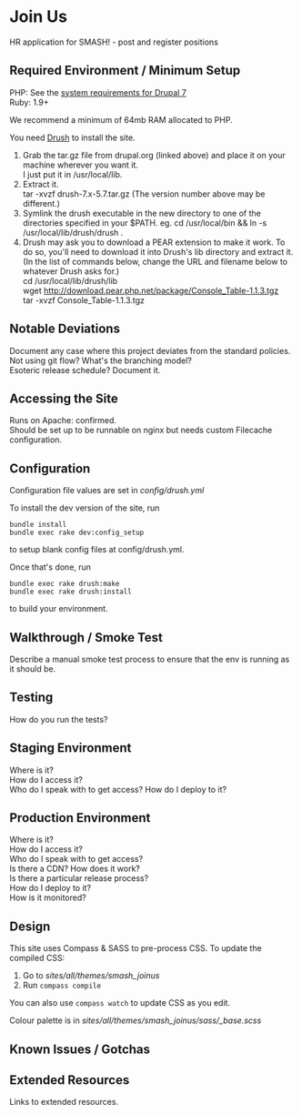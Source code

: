 Join Us
==============================================

HR application for SMASH! - post and register positions


Required Environment / Minimum Setup
----------------------------------------------

PHP: See the [system requirements for Drupal 7](http://drupal.org/requirements)  
Ruby: 1.9+

We recommend a minimum of 64mb RAM allocated to PHP.

You need [Drush](http://drupal.org/project/drush) to install the site.

1. Grab the tar.gz file from drupal.org (linked above) and place it on your machine wherever you want it.  
   I just put it in /usr/local/lib.
2. Extract it.  
   tar -xvzf drush-7.x-5.7.tar.gz
   (The version number above may be different.)
3. Symlink the drush executable in the new directory to one of the directories specified in your $PATH.
   eg. cd /usr/local/bin && ln -s /usr/local/lib/drush/drush .
4. Drush may ask you to download a PEAR extension to make it work.
   To do so, you'll need to download it into Drush's lib directory and extract it.
   (In the list of commands below, change the URL and filename below to whatever Drush asks for.)  
   cd /usr/local/lib/drush/lib  
   wget http://download.pear.php.net/package/Console_Table-1.1.3.tgz  
   tar -xvzf Console_Table-1.1.3.tgz


Notable Deviations
----------------------------------------------

Document any case where this project deviates from the standard policies.  
Not using git flow? What's the branching model?  
Esoteric release schedule? Document it.


Accessing the Site
----------------------------------------------

Runs on Apache: confirmed.  
Should be set up to be runnable on nginx but needs custom Filecache configuration.


Configuration
----------------------------------------------

Configuration file values are set in *config/drush.yml*

To install the dev version of the site, run  
```
bundle install  
bundle exec rake dev:config_setup
```
to setup blank config files at config/drush.yml.

Once that's done, run
```
bundle exec rake drush:make  
bundle exec rake drush:install
```
to build your environment.

Walkthrough / Smoke Test
----------------------------------------------

Describe a manual smoke test process to ensure that the env is running as it should be.


Testing
----------------------------------------------

How do you run the tests?


Staging Environment
----------------------------------------------

Where is it?  
How do I access it?  
Who do I speak with to get access?
How do I deploy to it?


Production Environment
----------------------------------------------

Where is it?  
How do I access it?  
Who do I speak with to get access?  
Is there a CDN? How does it work?  
Is there a particular release process?  
How do I deploy to it?  
How is it monitored?


Design
----------------------------------------------

This site uses Compass & SASS to pre-process CSS.  To update the compiled CSS:

1. Go to *sites/all/themes/smash_joinus*
2. Run `compass compile`

You can also use `compass watch` to update CSS as you edit.

Colour palette is in 
*sites/all/themes/smash_joinus/sass/_base.scss*


Known Issues / Gotchas
----------------------------------------------



Extended Resources
----------------------------------------------

Links to extended resources.
